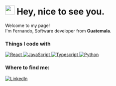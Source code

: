 <h1>
  <img src="https://emojis.slackmojis.com/emojis/images/1531849430/4246/blob-sunglasses.gif?1531849430" width="30"/> 
  Hey, nice to see you.
</h1>

<p>
  Welcome to my page! 
  </br> I'm Fernando, Software developer from <b>Guatemala</b>.
  <h3>Things I code with</h3>
  
<p> 
  <a href="https://reactjs.org" target="_blank">
    <img alt="React" src="https://img.shields.io/badge/-React-black?style=flat-square&logo=react" /> 
  </a>
  <a href="https://stateofjs.com" target="_blank">
    <img alt="JavaScript" src="https://img.shields.io/badge/-Javascript-black?style=flat-square&logo=Javascript" />
  </a>
  <a href="https://www.typescriptlang.org" target="_blank">
    <img alt="Typescript" src="https://img.shields.io/badge/-Typescript-black?style=flat-square&logo=Typescript" />
  </a>
  <a href="https://www.python.org" target="_blank">
    <img alt="Python" src="https://img.shields.io/badge/-Python-black?style=flat-square&logo=Python" />
  </a>

<h3>Where to find me:</h3>
<p>
  <a href="https://www.linkedin.com/in/fernancumez" target="_blank">
    <img alt="LinkedIn" src="https://img.shields.io/badge/linkedin-%230077B5.svg?&style=for-the-badge&logo=linkedin&logoColor=white" />
  </a>
</p>

